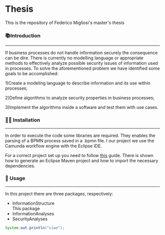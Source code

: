 # Thesis
This is the repository of Federico Migliosi's master's thesis

### 📚Introduction
---
If business processes do not handle information securely the consequence can be dire. There is currently no modelling language or appropriate methods to effectively analyze possible security issues of information used in processes. 
To solve the aforementioned problem we have identified some goals to be accomplished:

1)Create a modeling language to describe information and its use within processes;

2)Define algorithms to analyze security properties in business processes;

3)Implement the algorithms inside a software and test them with use cases.

### 👨‍💻 Installation
---
In order to execute the code some libraries are required. They enables the parsing of a BPMN process saved in a .bpmn file.
I our project we use the Camunda workflow engine with the Eclipse IDE.

For a correct project set up you need to follow [this](https://docs.camunda.org/get-started/java-process-app/project-setup/) guide. There is shown how to generate an Eclipse Maven project and how to import the necessary dependencies.

### 🧐 Usage
---
In this project there are three packages, respectively:
* InformationStructure<br/>
    This package
* InformationAnalyses
* SecurityAnalyses
```java
System.out.println("ciao");
```
